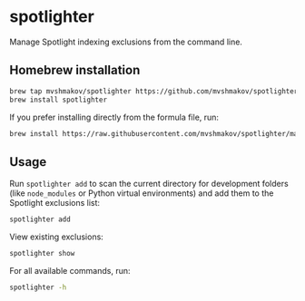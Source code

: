 # spotlighter

Manage Spotlight indexing exclusions from the command line.

## Homebrew installation

```bash
brew tap mvshmakov/spotlighter https://github.com/mvshmakov/spotlighter
brew install spotlighter
```

If you prefer installing directly from the formula file, run:

```bash
brew install https://raw.githubusercontent.com/mvshmakov/spotlighter/main/spotlighter.rb
```

## Usage

Run `spotlighter add` to scan the current directory for development folders (like
`node_modules` or Python virtual environments) and add them to the Spotlight
exclusions list:

```bash
spotlighter add
```

View existing exclusions:

```bash
spotlighter show
```

For all available commands, run:

```bash
spotlighter -h
```
